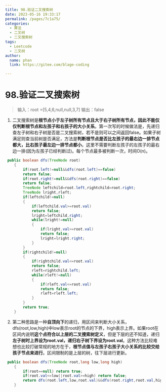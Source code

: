 ```yaml
---
title: 98.验证二叉搜索树
date: 2023-05-16 19:33:17
permalink: /pages/7c1a75/
categories: 
  - 算法
  - 二叉树
  - 二叉搜索树
tags: 
  - Leetcode
  - 二叉树
author: 
  name: phan
  link: https://gitee.com/blage-coding

---
```

# 98.验证二叉搜索树

> 输入：root =[5,4,6,null,null,3,7]
> 输出：false

1. 二叉搜索树是**根节点小于左子树所有节点且大于右子树所有节点，**因此**不能仅仅判断根节点和左孩子和右孩子的大小关系**。第一次写的时候做法是，先递归查左子树和右子树是否是二叉搜索树，若不是则可以之间返回false。如果子树满足则查当前树是否满足，方法是**判断根节点是否比左孩子的最右边一排节点都大，比右孩子最左边一排节点都小**。这里不需要判断左孩子的左孩子的最右边一排(因为左孩子已经判断过)。每个节点最多被判断一次，时间O(n)。

~~~java
 public boolean dfs(TreeNode root)
    {
        if(root.left!=null&&dfs(root.left)==false)
        return false;
        if(root.right!=null&&dfs(root.right)==false)
        return false;
        TreeNode leftchild=root.left,rightchild=root.right;
        TreeNode lright,rleft;
        if(leftchild!=null)
        {
            if(leftchild.val>=root.val)
            return false;
            lright=leftchild.right;
            while(lright!=null)
            {
                if(lright.val>=root.val)
                return false;
                lright=lright.right;
            }
        }
        if(rightchild!=null)
        {
            if(rightchild.val<=root.val)
            return false;
            rleft=rightchild.left;
            while(rleft!=null)
            {
                if(rleft.val<=root.val)
                return false;
                rleft=rleft.left;
            }
        }
        return true;
    }
~~~

2. 第二种思路是一种**自顶向下**的递归，用区间来判断大小关系，dfs(root,low,high)中low表示root的节点的下界，high表示上界。如果root在区间内说明**这个点符合以上层的二叉搜索树定义**，但是下层的还不知道，递归**左子树时上界设为root.val，递归右子树下界设为root.val**。这种方法比较难想也比较打破常规的地方在于，**根节点值与左孩子右孩子大小关系的比较交给孩子节点来进行**。区间限制的是上层的树，往下层进行更新。

~~~java
 public boolean dfs(TreeNode root,long low,long high)
    {
        if(root==null) return true;
        if(root.val<=low||root.val>=high) return false;
        return dfs(root.left,low,root.val)&&dfs(root.right,root.val,high);
    }
~~~